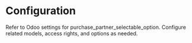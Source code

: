# Configuration

Refer to Odoo settings for purchase_partner_selectable_option. Configure related models, access rights, and options as needed.
